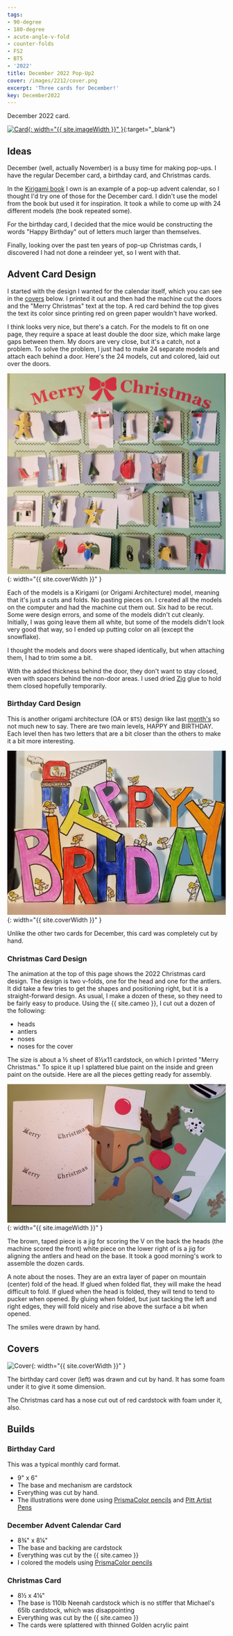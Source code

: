 ```yaml
---
tags:
- 90-degree
- 180-degree
- acute-angle-v-fold
- counter-folds
- FS2
- BT5
- '2022'
title: December 2022 Pop-Up2
cover: /images/2212/cover.png
excerpt: 'Three cards for December!'
key: December2022
---
```

December 2022 card.

[![Card]({{site.baseurl}}/images/2212/popup.gif){: width="{{ site.imageWidth }}" }](/images/2212/popup.gif "Click to replay in a new tab"){:target="_blank"}

## Ideas

December (well, actually November) is a busy time for making pop-ups. I have the regular December card, a birthday card, and Christmas cards.

In the [Kirigami book](/books.html#kirigami-the-art-of-3-dimensional-paper-cutting) I own is an example of a pop-up advent calendar, so I thought I'd try one of those for the December card. I didn't use the model from the book but used it for inspiration. It took a while to come up with 24 different models (the book repeated some).

For the birthday card, I decided that the mice would be constructing the words "Happy Birthday" out of letters much larger than themselves.

Finally, looking over the past ten years of pop-up Christmas cards, I discovered I had not done a reindeer yet, so I went with that.

## Advent Card Design

I started with the design I wanted for the calendar itself, which you can see in the [covers](#covers) below. I printed it out and then had the machine cut the doors and the "Merry Christmas" text at the top. A red card behind the top gives the text its color since printing red on green paper wouldn't have worked.

I think looks very nice, but there's a catch. For the models to fit on one page, they require a space at least double the door size, which make large gaps between them. My doors are very close, but it's a catch, not a problem. To solve the problem, I just had to make 24 separate models and attach each behind a door. Here's the 24 models, cut and colored, laid out over the doors.

![preparing the advent calendar](/images/2212/advent-prep.jpg/){: width="{{ site.coverWidth }}" }

Each of the models is a Kirigami (or Origami Architecture) model, meaning that it's just a cuts and folds. No pasting pieces on. I created all the models on the computer and had the machine cut them out. Six had to be recut. Some were design errors, and some of the models didn't cut cleanly. Initially, I was going leave them all white, but some of the models didn't look very good that way, so I ended up putting color on all (except the snowflake).

I thought the models and doors were shaped identically, but when attaching them, I had to trim some a bit.

With the added thickness behind the door, they don't want to stay closed, even with spacers behind the non-door areas. I used dried [Zig](/supplies.html#zig-2-way-glue-stick) glue to hold them closed hopefully temporarily.

### Birthday Card Design

This is another origami architecture (OA or `BT5`) design like last [month's](/2022/10/29/november.html) so not much new to say. There are two main levels, HAPPY and BIRTHDAY. Each level then has two letters that are a bit closer than the others to make it a bit more interesting.

![birthday card](/images/2212/birthday.jpg){: width="{{ site.coverWidth }}" }

Unlike the other two cards for December, this card was completely cut by hand.

### Christmas Card Design

The animation at the top of this page shows the 2022 Christmas card design. The design is two v-folds, one for the head and one for the antlers. It did take a few tries to get the shapes and positioning right, but it is a straight-forward design. As usual, I make a dozen of these, so they need to be fairly easy to produce. Using the {{ site.cameo }}, I cut out a dozen of the following:

- heads
- antlers
- noses
- noses for the cover

The size is about a &frac12; sheet of 8&frac12;x11 cardstock, on which I printed "Merry Christmas." To spice it up I splattered blue paint on the inside and green paint on the outside. Here are all the pieces getting ready for assembly.

![christmas card prep](/images/2212/xmas-prep.jpg){: width="{{ site.imageWidth }}" }

The brown, taped piece is a jig for scoring the V on the back the heads (the machine scored the front) white piece on the lower right of is a jig for aligning the antlers and head on the base. It took a good morning's work to assemble the dozen cards.

A note about the noses. They are an extra layer of paper on mountain (center) fold of the head. If glued when folded flat, they will make the head difficult to fold. If glued when the head is folded, they will tend to tend to pucker when opened. By gluing when folded, but just tacking the left and right edges, they will fold nicely and rise above the surface a bit when opened.

The smiles were drawn by hand.

## Covers

![Cover]({{site.baseurl}}{{page.cover}}){: width="{{ site.coverWidth }}" }

The birthday card cover (left) was drawn and cut by hand. It has some foam under it to give it some dimension.

The Christmas card has a nose cut out of red cardstock with foam under it, also.

## Builds

### Birthday Card

This was a typical monthly card format.

- 9" x 6"
- The base and mechanism are cardstock
- Everything was cut by hand.
- The illustrations were done using [PrismaColor pencils](/supplies.html#prismacolor-colored-pencils) and [Pitt Artist Pens](/supplies.html#faber-castell-pitt-artist-pens)

### December Advent Calendar Card

- 8&frac34;" x 8&frac14;"
- The base and backing are cardstock
- Everything was cut by the {{ site.cameo }}
- I colored the models using [PrismaColor pencils](/supplies.html#prismacolor-colored-pencils)

### Christmas Card

- 8&frac12; x 4&frac14;"
- The base is 110lb Neenah cardstock which is no stiffer that Michael's 65lb cardstock, which was disappointing
- Everything was cut by the {{ site.cameo }}
- The cards were splattered with thinned Golden acrylic paint

